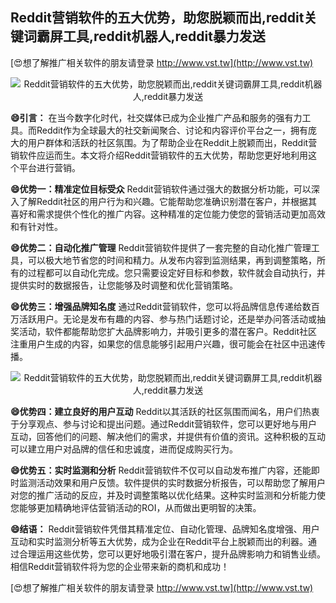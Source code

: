 ## **Reddit营销软件的五大优势，助您脱颖而出,reddit关键词霸屏工具,reddit机器人,reddit暴力发送**

[😍想了解推广相关软件的朋友请登录 http://www.vst.tw](http://www.vst.tw)

 <center><img src="https://vst.tw/MP4/tuiguang/png/0.png" alt="Reddit营销软件的五大优势，助您脱颖而出,reddit关键词霸屏工具,reddit机器人,reddit暴力发送"></center>

**😄引言：**
在当今数字化时代，社交媒体已成为企业推广产品和服务的强有力工具。而Reddit作为全球最大的社交新闻聚合、讨论和内容评价平台之一，拥有庞大的用户群体和活跃的社区氛围。为了帮助企业在Reddit上脱颖而出，Reddit营销软件应运而生。本文将介绍Reddit营销软件的五大优势，帮助您更好地利用这个平台进行营销。

**😄优势一：精准定位目标受众**
Reddit营销软件通过强大的数据分析功能，可以深入了解Reddit社区的用户行为和兴趣。它能帮助您准确识别潜在客户，并根据其喜好和需求提供个性化的推广内容。这种精准的定位能力使您的营销活动更加高效和有针对性。

**😄优势二：自动化推广管理**
Reddit营销软件提供了一套完整的自动化推广管理工具，可以极大地节省您的时间和精力。从发布内容到监测结果，再到调整策略，所有的过程都可以自动化完成。您只需要设定好目标和参数，软件就会自动执行，并提供实时的数据报告，让您能够及时调整和优化营销策略。

**😄优势三：增强品牌知名度**
通过Reddit营销软件，您可以将品牌信息传递给数百万活跃用户。无论是发布有趣的内容、参与热门话题讨论，还是举办问答活动或抽奖活动，软件都能帮助您扩大品牌影响力，并吸引更多的潜在客户。Reddit社区注重用户生成的内容，如果您的信息能够引起用户兴趣，很可能会在社区中迅速传播。

 <center><img src="https://vst.tw/MP4/tuiguang/png/1.png" alt="Reddit营销软件的五大优势，助您脱颖而出,reddit关键词霸屏工具,reddit机器人,reddit暴力发送"></center>

**😄优势四：建立良好的用户互动**
Reddit以其活跃的社区氛围而闻名，用户们热衷于分享观点、参与讨论和提出问题。通过Reddit营销软件，您可以更好地与用户互动，回答他们的问题、解决他们的需求，并提供有价值的资讯。这种积极的互动可以建立用户对品牌的信任和忠诚度，进而促成购买行为。

**😄优势五：实时监测和分析**
Reddit营销软件不仅可以自动发布推广内容，还能即时监测活动效果和用户反馈。软件提供的实时数据分析报告，可以帮助您了解用户对您的推广活动的反应，并及时调整策略以优化结果。这种实时监测和分析能力使您能够更加精确地评估营销活动的ROI，从而做出更明智的决策。

**😄结语：**
Reddit营销软件凭借其精准定位、自动化管理、品牌知名度增强、用户互动和实时监测分析等五大优势，成为企业在Reddit平台上脱颖而出的利器。通过合理运用这些优势，您可以更好地吸引潜在客户，提升品牌影响力和销售业绩。相信Reddit营销软件将为您的企业带来新的商机和成功！

[😍想了解推广相关软件的朋友请登录 http://www.vst.tw](http://www.vst.tw)



